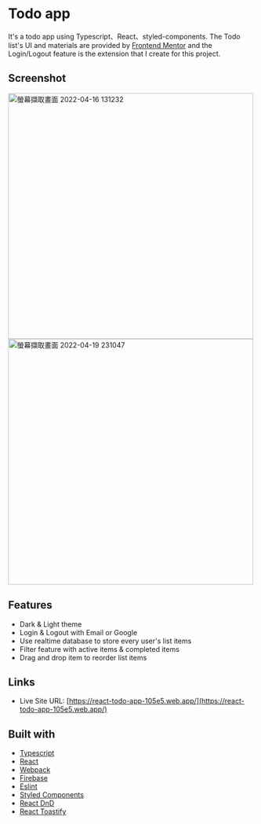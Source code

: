 # Todo app

It's a todo app using Typescript、React、styled-components. The Todo list's UI and materials are provided by [Frontend Mentor](https://www.frontendmentor.io/) and the Login/Logout feature is the extension that I create for this project.

## Screenshot

<img width="500" alt="螢幕擷取畫面 2022-04-16 131232" src="https://user-images.githubusercontent.com/67775387/163662572-c6595915-7a7a-43e0-85cc-1bc0bb29fd3e.png">

<img width="500" alt="螢幕擷取畫面 2022-04-19 231047" src="https://user-images.githubusercontent.com/67775387/164036314-62fdb5f8-0694-4a01-90e0-d27da99b6951.png">

## Features

- Dark & Light theme
- Login & Logout with Email or Google
- Use realtime database to store every user's list items
- Filter feature with active items & completed items 
- Drag and drop item to reorder list items

## Links

- Live Site URL: [https://react-todo-app-105e5.web.app/](https://react-todo-app-105e5.web.app/)

## Built with

- [Typescript](https://www.typescriptlang.org/)
- [React](https://reactjs.org/)
- [Webpack](https://webpack.js.org/)
- [Firebase](https://firebase.google.com/)
- [Eslint](https://eslint.org/)
- [Styled Components](https://styled-components.com/)
- [React DnD](https://react-dnd.github.io/react-dnd/about)
- [React Toastify](https://fkhadra.github.io/react-toastify/introduction)
